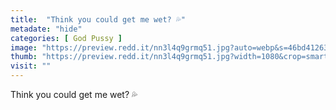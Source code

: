 ```yaml
---
title:  "Think you could get me wet? 💦"
metadate: "hide"
categories: [ God Pussy ]
image: "https://preview.redd.it/nn3l4q9grmq51.jpg?auto=webp&s=46bd41263c39bbb818015e5d18ca31077c0ce622"
thumb: "https://preview.redd.it/nn3l4q9grmq51.jpg?width=1080&crop=smart&auto=webp&s=5db91d2240fa1654e8a228254a86887f0a374984"
visit: ""
---
```

Think you could get me wet? 💦
